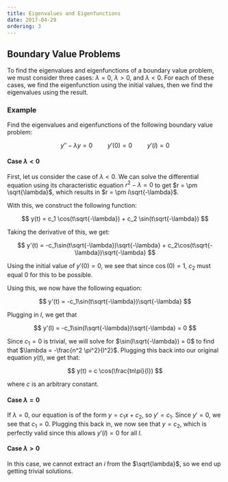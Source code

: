 ```yaml
---
title: Eigenvalues and Eigenfunctions
date: 2017-04-29
ordering: 3
---
```


## Boundary Value Problems

To find the eigenvalues and eigenfunctions of a boundary value problem, we must consider three cases: $\lambda = 0$, $\lambda > 0$, and $\lambda < 0$. For each of these cases, we find the eigenfunction using the initial values, then we find the eigenvalues using the result.

### Example

Find the eigenvalues and eigenfunctions of the following boundary value problem:

$$
y'' - \lambda y = 0 \hspace{1cm} y'(0) = 0 \hspace{1cm} y'(l) = 0
$$

#### Case $\lambda < 0$

First, let us consider the case of $\lambda < 0$. We can solve the differential equation using its characteristic equation $r^2 - \lambda = 0$ to get $r = \pm \sqrt{\lambda}$, which results in $r = \pm i\sqrt{-\lambda}$.

With this, we construct the following function:

$$
y(t) = c_1 \cos(t\sqrt{-\lambda}) + c_2 \sin(t\sqrt{-\lambda})
$$

Taking the derivative of this, we get:

$$
y'(t) = -c_1\sin(t\sqrt{-\lambda})\sqrt{-\lambda} + c_2\cos(t\sqrt{-\lambda})\sqrt{-\lambda}
$$

Using the initial value of $y'(0) = 0$, we see that since $\cos(0) = 1$, $c_2$ must equal $0$ for this to be possible.

Using this, we now have the following equation:

$$
y'(t) = -c_1\sin(t\sqrt{-\lambda})\sqrt{-\lambda}
$$

Plugging in $l$, we get that

$$
y'(l) = -c_1\sin(l\sqrt{-\lambda})\sqrt{-\lambda} = 0
$$

Since $c_1 = 0$ is trivial, we will solve for $\sin(l\sqrt{-\lambda}) = 0$ to find that $\lambda = -\frac{n^2 \pi^2}{l^2}$. Plugging this back into our original equation $y(t)$, we get that:

$$
y(t) = c \cos(\frac{tn\pi}{l})
$$

where $c$ is an arbitrary constant.

#### Case $\lambda = 0$

If $\lambda = 0$, our equation is of the form $y = c_1 x + c_2$, so $y' = c_1$. Since $y' = 0$, we see that $c_1 = 0$. Plugging this back in, we now see that $y = c_2$, which is perfectly valid since this allows $y'(l) = 0$ for all $l$.

#### Case $\lambda > 0$

In this case, we cannot extract an $i$ from the $\sqrt{lambda}$, so we end up getting trivial solutions.
